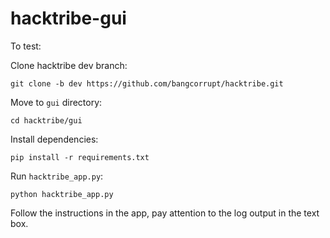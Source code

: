 # hacktribe-gui

To test:

Clone hacktribe dev branch:

    git clone -b dev https://github.com/bangcorrupt/hacktribe.git

Move to `gui` directory:

    cd hacktribe/gui

Install dependencies:

    pip install -r requirements.txt

Run `hacktribe_app.py`:

    python hacktribe_app.py

Follow the instructions in the app, pay attention to the log output in the text box.

